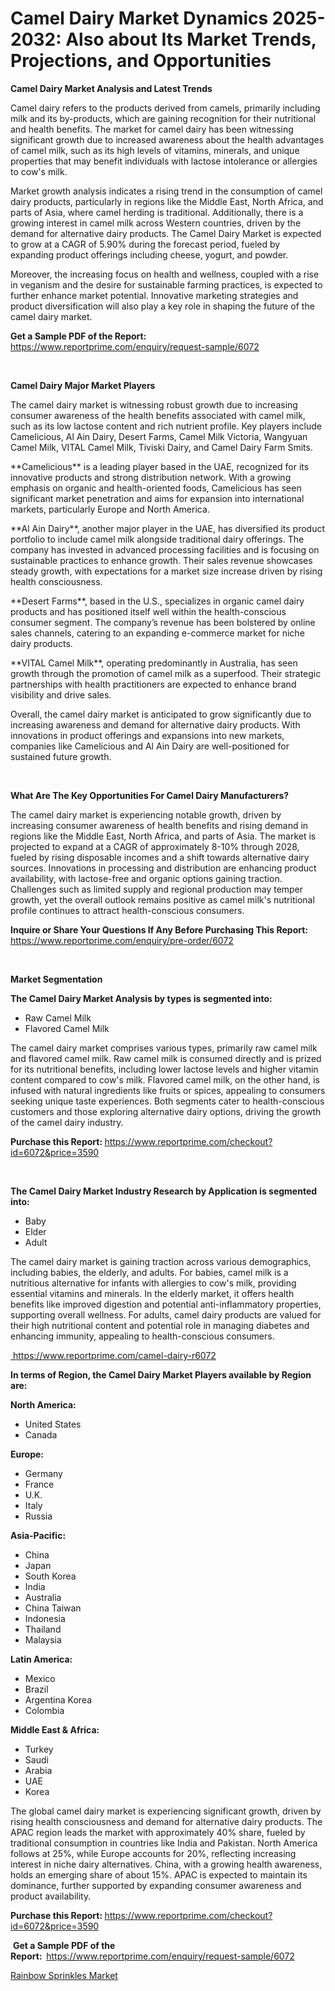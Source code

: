 <p><h1>Camel Dairy Market Dynamics 2025-2032: Also about Its Market Trends, Projections, and Opportunities</h1></p><p><strong>Camel Dairy Market Analysis and Latest Trends</strong></p>
<p><p>Camel dairy refers to the products derived from camels, primarily including milk and its by-products, which are gaining recognition for their nutritional and health benefits. The market for camel dairy has been witnessing significant growth due to increased awareness about the health advantages of camel milk, such as its high levels of vitamins, minerals, and unique properties that may benefit individuals with lactose intolerance or allergies to cow's milk.</p><p>Market growth analysis indicates a rising trend in the consumption of camel dairy products, particularly in regions like the Middle East, North Africa, and parts of Asia, where camel herding is traditional. Additionally, there is a growing interest in camel milk across Western countries, driven by the demand for alternative dairy products. The Camel Dairy Market is expected to grow at a CAGR of 5.90% during the forecast period, fueled by expanding product offerings including cheese, yogurt, and powder.</p><p>Moreover, the increasing focus on health and wellness, coupled with a rise in veganism and the desire for sustainable farming practices, is expected to further enhance market potential. Innovative marketing strategies and product diversification will also play a key role in shaping the future of the camel dairy market.</p></p>
<p><strong>Get a Sample PDF of the Report:&nbsp;</strong> <a href="https://www.reportprime.com/enquiry/request-sample/6072?utm_campaign=3228&utm_medium=2&utm_source=Github&utm_content=ia&utm_term=19032025&utm_id=camel-dairy">https://www.reportprime.com/enquiry/request-sample/6072</a></p>
<p>&nbsp;</p>
<p><strong>Camel Dairy Major Market Players</strong></p>
<p><p>The camel dairy market is witnessing robust growth due to increasing consumer awareness of the health benefits associated with camel milk, such as its low lactose content and rich nutrient profile. Key players include Camelicious, Al Ain Dairy, Desert Farms, Camel Milk Victoria, Wangyuan Camel Milk, VITAL Camel Milk, Tiviski Dairy, and Camel Dairy Farm Smits.</p><p>**Camelicious** is a leading player based in the UAE, recognized for its innovative products and strong distribution network. With a growing emphasis on organic and health-oriented foods, Camelicious has seen significant market penetration and aims for expansion into international markets, particularly Europe and North America.</p><p>**Al Ain Dairy**, another major player in the UAE, has diversified its product portfolio to include camel milk alongside traditional dairy offerings. The company has invested in advanced processing facilities and is focusing on sustainable practices to enhance growth. Their sales revenue showcases steady growth, with expectations for a market size increase driven by rising health consciousness.</p><p>**Desert Farms**, based in the U.S., specializes in organic camel dairy products and has positioned itself well within the health-conscious consumer segment. The company’s revenue has been bolstered by online sales channels, catering to an expanding e-commerce market for niche dairy products.</p><p>**VITAL Camel Milk**, operating predominantly in Australia, has seen growth through the promotion of camel milk as a superfood. Their strategic partnerships with health practitioners are expected to enhance brand visibility and drive sales.</p><p>Overall, the camel dairy market is anticipated to grow significantly due to increasing awareness and demand for alternative dairy products. With innovations in product offerings and expansions into new markets, companies like Camelicious and Al Ain Dairy are well-positioned for sustained future growth.</p></p>
<p>&nbsp;</p>
<p><strong>What Are The Key Opportunities For Camel Dairy Manufacturers?</strong></p>
<p><p>The camel dairy market is experiencing notable growth, driven by increasing consumer awareness of health benefits and rising demand in regions like the Middle East, North Africa, and parts of Asia. The market is projected to expand at a CAGR of approximately 8-10% through 2028, fueled by rising disposable incomes and a shift towards alternative dairy sources. Innovations in processing and distribution are enhancing product availability, with lactose-free and organic options gaining traction. Challenges such as limited supply and regional production may temper growth, yet the overall outlook remains positive as camel milk's nutritional profile continues to attract health-conscious consumers.</p></p>
<p><strong>Inquire or Share Your Questions If Any Before Purchasing This Report:</strong> <a href="https://www.reportprime.com/enquiry/pre-order/6072?utm_campaign=3228&utm_medium=2&utm_source=Github&utm_content=ia&utm_term=19032025&utm_id=camel-dairy">https://www.reportprime.com/enquiry/pre-order/6072</a></p>
<p>&nbsp;</p>
<p><strong>Market Segmentation</strong></p>
<p><strong>The Camel Dairy Market Analysis by types is segmented into:</strong></p>
<p><ul><li>Raw Camel Milk</li><li>Flavored Camel Milk</li></ul></p>
<p><p>The camel dairy market comprises various types, primarily raw camel milk and flavored camel milk. Raw camel milk is consumed directly and is prized for its nutritional benefits, including lower lactose levels and higher vitamin content compared to cow's milk. Flavored camel milk, on the other hand, is infused with natural ingredients like fruits or spices, appealing to consumers seeking unique taste experiences. Both segments cater to health-conscious customers and those exploring alternative dairy options, driving the growth of the camel dairy industry.</p></p>
<p><strong>Purchase this Report:&nbsp;</strong><a href="https://www.reportprime.com/checkout?id=6072&price=3590&utm_campaign=3228&utm_medium=2&utm_source=Github&utm_content=ia&utm_term=19032025&utm_id=camel-dairy">https://www.reportprime.com/checkout?id=6072&price=3590</a></p>
<p>&nbsp;</p>
<p><strong>The Camel Dairy Market Industry Research by Application is segmented into:</strong></p>
<p><ul><li>Baby</li><li>Elder</li><li>Adult</li></ul></p>
<p><p>The camel dairy market is gaining traction across various demographics, including babies, the elderly, and adults. For babies, camel milk is a nutritious alternative for infants with allergies to cow's milk, providing essential vitamins and minerals. In the elderly market, it offers health benefits like improved digestion and potential anti-inflammatory properties, supporting overall wellness. For adults, camel dairy products are valued for their high nutritional content and potential role in managing diabetes and enhancing immunity, appealing to health-conscious consumers.</p></p>
<p><a href="https://www.reportprime.com/camel-dairy-r6072?utm_campaign=3228&utm_medium=2&utm_source=Github&utm_content=ia&utm_term=19032025&utm_id=camel-dairy">&nbsp;https://www.reportprime.com/camel-dairy-r6072</a></p>
<p><strong>In terms of Region, the Camel Dairy Market Players available by Region are:</strong></p>
<p>
    <p> <strong> North America: </strong>
        <ul>
            <li>United States</li>
            <li>Canada</li>
        </ul>
        </p> 
    <p> <strong> Europe: </strong>
        <ul>
            <li>Germany</li>
            <li>France</li>
            <li>U.K.</li>
            <li>Italy</li>
            <li>Russia</li>
        </ul>
        </p> 
    <p> <strong> Asia-Pacific: </strong>
        <ul>
            <li>China</li>
            <li>Japan</li>
            <li>South Korea</li>
            <li>India</li>
            <li>Australia</li>
            <li>China Taiwan</li>
            <li>Indonesia</li>
            <li>Thailand</li>
            <li>Malaysia</li>
        </ul>
        </p> 
    <p> <strong> Latin America: </strong>
        <ul>
            <li>Mexico</li>
            <li>Brazil</li>
            <li>Argentina Korea</li>
            <li>Colombia</li>
        </ul>
        </p> 
    <p> <strong> Middle East & Africa: </strong>
        <ul>
            <li>Turkey</li>
            <li>Saudi</li>
            <li>Arabia</li>
            <li>UAE</li>
            <li>Korea</li>
        </ul>
    </p>
    </p>
<p><p>The global camel dairy market is experiencing significant growth, driven by rising health consciousness and demand for alternative dairy products. The APAC region leads the market with approximately 40% share, fueled by traditional consumption in countries like India and Pakistan. North America follows at 25%, while Europe accounts for 20%, reflecting increasing interest in niche dairy alternatives. China, with a growing health awareness, holds an emerging share of about 15%. APAC is expected to maintain its dominance, further supported by expanding consumer awareness and product availability.</p></p>
<p><strong>Purchase this Report: </strong><a href="https://www.reportprime.com/checkout?id=6072&price=3590&utm_campaign=3228&utm_medium=2&utm_source=Github&utm_content=ia&utm_term=19032025&utm_id=camel-dairy">https://www.reportprime.com/checkout?id=6072&price=3590</a></p>
<p>&nbsp;<strong>Get a Sample PDF of the Report:&nbsp;&nbsp;</strong><a href="https://www.reportprime.com/enquiry/request-sample/6072?utm_campaign=3228&utm_medium=2&utm_source=Github&utm_content=ia&utm_term=19032025&utm_id=camel-dairy">https://www.reportprime.com/enquiry/request-sample/6072</a></p>
<p><strong></strong></p>
<p><p><a href="https://github.com/elodielamto06/Market-Research-Report-List-1/blob/main/rainbow-sprinkles-market.md?utm_campaign=3228&utm_medium=2&utm_source=Github&utm_content=ia&utm_term=19032025&utm_id=camel-dairy">Rainbow Sprinkles Market</a></p></p>